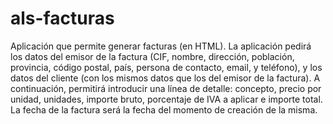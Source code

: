 # als-facturas
 
Aplicación que permite generar facturas (en HTML). La aplicación pedirá los datos del emisor de la factura (CIF, nombre, dirección, población, provincia, código postal, país, persona de contacto, email, y teléfono), y los datos del cliente (con los mismos datos que los del emisor de la factura). A continuación, permitirá introducir una línea de detalle: concepto, precio por unidad, unidades, importe bruto, porcentaje de IVA a aplicar e importe total. La fecha de la factura será la fecha del momento de creación de la misma.
